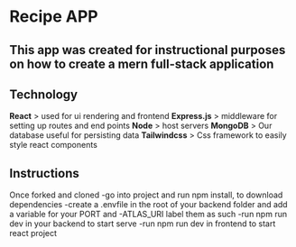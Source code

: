 # Recipe APP
## This app was created for instructional purposes on how to create a mern full-stack application

## Technology
**React** > used for ui rendering and frontend
**Express.js** > middleware for setting up routes and end points
**Node** > host servers
**MongoDB** > Our database useful for persisting data
**Tailwindcss** > Css framework to easily style react components

## Instructions
Once forked and cloned
-go into project and run npm install, to download dependencies
-create a .envfile in the root of your backend folder and add a variable for your PORT and -ATLAS_URI label them as such
-run npm run dev in your backend to start serve
-run npm run dev in frontend to start react project

